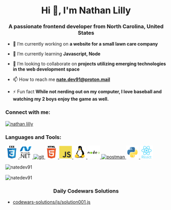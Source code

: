 <h1 align="center">Hi 👋, I'm Nathan Lilly</h1>
<h3 align="center">A passionate frontend developer from North Carolina, United States</h3>

- 🔭 I’m currently working on **a website for a small lawn care company**

- 🌱 I’m currently learning **Javascript, Node**

- 👯 I’m looking to collaborate on **projects utilizing emerging technologies in the web development space**

- 📫 How to reach me **nate.dev91@proton.mail**

- ⚡ Fun fact **While not nerding out on my computer, I love baseball and watching my 2 boys enjoy the game as well.**

<h3 align="left">Connect with me:</h3>
<p align="left">
<a href="https://linkedin.com/in/nathan lilly" target="blank"><img align="center" src="https://raw.githubusercontent.com/rahuldkjain/github-profile-readme-generator/master/src/images/icons/Social/linked-in-alt.svg" alt="nathan lilly" height="30" width="40" /></a>
</p>

<h3 align="left">Languages and Tools:</h3>
<p align="left"> <a href="https://www.w3schools.com/css/" target="_blank" rel="noreferrer"> <img src="https://raw.githubusercontent.com/devicons/devicon/master/icons/css3/css3-original-wordmark.svg" alt="css3" width="40" height="40"/> </a> <a href="https://dotnet.microsoft.com/" target="_blank" rel="noreferrer"> <img src="https://raw.githubusercontent.com/devicons/devicon/master/icons/dot-net/dot-net-original-wordmark.svg" alt="dotnet" width="40" height="40"/> </a> <a href="https://git-scm.com/" target="_blank" rel="noreferrer"> <img src="https://www.vectorlogo.zone/logos/git-scm/git-scm-icon.svg" alt="git" width="40" height="40"/> </a> <a href="https://www.w3.org/html/" target="_blank" rel="noreferrer"> <img src="https://raw.githubusercontent.com/devicons/devicon/master/icons/html5/html5-original-wordmark.svg" alt="html5" width="40" height="40"/> </a> <a href="https://developer.mozilla.org/en-US/docs/Web/JavaScript" target="_blank" rel="noreferrer"> <img src="https://raw.githubusercontent.com/devicons/devicon/master/icons/javascript/javascript-original.svg" alt="javascript" width="40" height="40"/> </a> <a href="https://www.linux.org/" target="_blank" rel="noreferrer"> <img src="https://raw.githubusercontent.com/devicons/devicon/master/icons/linux/linux-original.svg" alt="linux" width="40" height="40"/> </a> <a href="https://nodejs.org" target="_blank" rel="noreferrer"> <img src="https://raw.githubusercontent.com/devicons/devicon/master/icons/nodejs/nodejs-original-wordmark.svg" alt="nodejs" width="40" height="40"/> </a> <a href="https://postman.com" target="_blank" rel="noreferrer"> <img src="https://www.vectorlogo.zone/logos/getpostman/getpostman-icon.svg" alt="postman" width="40" height="40"/> </a> <a href="https://www.python.org" target="_blank" rel="noreferrer"> <img src="https://raw.githubusercontent.com/devicons/devicon/master/icons/python/python-original.svg" alt="python" width="40" height="40"/> </a> <a href="https://reactjs.org/" target="_blank" rel="noreferrer"> <img src="https://raw.githubusercontent.com/devicons/devicon/master/icons/react/react-original-wordmark.svg" alt="react" width="40" height="40"/> </a> </p>

<p><img align="center" src="https://github-readme-stats.vercel.app/api/top-langs?username=natedev91&show_icons=true&theme=highcontrast&title_color=008080&text_color=80ff80&bg_color=000000&locale=en&layout=compact" alt="natedev91" /></p>

<p><img align="center" src="https://github-readme-streak-stats.herokuapp.com/?user=natedev91&theme=highcontrast" alt="natedev91" /></p>

<h3 align="center">Daily Codewars Solutions</h3>
<ul>
  <li><a href="https://github.com/natedev91/codewars_solutions/blob/main/js/solution001.js">codewars-solutions/js/solution001.js</a></li>
</ul>
<!---
natedev91/natedev91 is a ✨ special ✨ repository because its `README.md` (this file) appears on your GitHub profile.
You can click the Preview link to take a look at your changes.
--->
